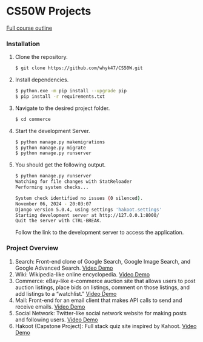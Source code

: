# CS50W Projects

[Full course outline](https://cs50.harvard.edu/web/2020/)

### Installation
1. Clone the repository.
    ```bash
    $ git clone https://github.com/whyk47/CS50W.git
    ```
2. Install dependencies.
    ```bash
    $ python.exe -m pip install --upgrade pip
    $ pip install -r requirements.txt
    ```
3. Navigate to the desired project folder.
    ```bash
    $ cd commerce
    ```
4. Start the development Server.
    ```bash
    $ python manage.py makemigrations
    $ python manage.py migrate
    $ python manage.py runserver
    ```
5. You should get the following output.
    ```bash
    $ python manage.py runserver
    Watching for file changes with StatReloader
    Performing system checks...

    System check identified no issues (0 silenced).
    November 06, 2024 - 20:03:07
    Django version 5.0.4, using settings 'hakoot.settings'
    Starting development server at http://127.0.0.1:8000/
    Quit the server with CTRL-BREAK.
    ```
    Follow the link to the development server to access the application.

### Project Overview
1. Search: Front-end clone of Google Search, Google Image Search, and Google Advanced Search. [Video Demo](https://youtu.be/0OjAZcYxP5A)
2. Wiki: Wikipedia-like online encyclopedia. [Video Demo](https://youtu.be/Bz9MZXSzDwA)
3. Commerce: eBay-like e-commerce auction site that allows users to post auction listings, place bids on listings, comment on those listings, and add listings to a “watchlist.” [Video Demo](https://youtu.be/nS1kOXhf24Y)
4. Mail: Front-end for an email client that makes API calls to send and receive emails. [Video Demo](https://youtu.be/31GerWzAL2s)
5. Social Network: Twitter-like social network website for making posts and following users. [Video Demo](https://youtu.be/mDw8EKzzxLM)
6. Hakoot (Capstone Project): Full stack quiz site inspired by Kahoot. [Video Demo](https://youtu.be/61no9QvlWX8)